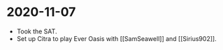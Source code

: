 # 2020-11-07

- Took the SAT.
- Set up Citra to play Ever Oasis with [[SamSeawell]] and [[Sirius902]].
